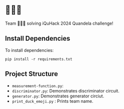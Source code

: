 # 🦆🦆🦆

Team 🦆🦆🦆 solving iQuHack 2024 Quandela challenge!

## Install Dependencies
To install dependencies:
```
pip install -r requirements.txt
```

## Project Structure
- `measurement-function.py`: 
- `discriminator.py`: Demonstrates discriminator circuit. 
- `generator.py`: Demonstrates generator circiut. 
- `print_duck_emoji.py` : Prints team name. 
